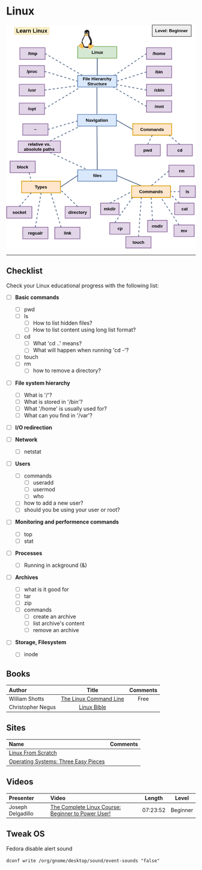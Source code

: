 # Linux

<div align="center"><img src="images/linux_map.png"></div><hr/>

## Checklist

Check your Linux educational progress with the following list:

- [ ] **Basic commands**
  - [ ] pwd
  - [ ] ls
    - [ ] How to list hidden files?
    - [ ] How to list content using long list format?
  - [ ] cd
    - [ ] What 'cd ..' means?
    - [ ] What will happen when running 'cd -'?
  - [ ] touch
  - [ ] rm
      - [ ] how to remove a directory?

- [ ] **File system hierarchy**
  - [ ] What is '/'?
  - [ ] What is stored in '/bin'?
  - [ ] What '/home' is usually used for?
  - [ ] What can you find in '/var'?

- [ ] **I/O redirection**

- [ ] **Network**
    - [ ] netstat

- [ ] **Users**
    - [ ] commands
        - [ ] useradd
        - [ ] usermod
        - [ ] who
    - [ ] how to add a new user?
    - [ ] should you be using your user or root?

- [ ] **Monitoring and performence commands**
    - [ ] top
    - [ ] stat

- [ ] **Processes**
    - [ ] Running in ackground (&)

- [ ] **Archives**
    - [ ] what is it good for
    - [ ] tar
    - [ ] zip
    - [ ] commands
        - [ ] create an archive
        - [ ] list archive's content
        - [ ] remove an archive

- [ ] **Storage, Filesystem**
    - [ ] inode

## Books

Author | Title | Comments
:------ |:------:|:--------:
William Shotts | [The Linux Command Line](http://linuxcommand.org/tlcl.php) | Free |
Christopher Negus | [Linux Bible](https://www.wiley.com/en-us/Linux+Bible%2C+9th+Edition-p-9781118999875) | |

## Sites

Name | Comments
:------|:------:
[Linux From Scratch](http://www.linuxfromscratch.org) |
[Operating Systems: Three Easy Pieces](http://pages.cs.wisc.edu/~remzi/OSTEP) |


## Videos

Presenter | Video | Length | Level
:------ |:------|:------:|:--------:
Joseph Delgadillo | [The Complete Linux Course: Beginner to Power User!](https://www.youtube.com/watch?v=wBp0Rb-ZJak&t=6578s) | 07:23:52 | Beginner |


## Tweak OS

Fedora disable alert sound

`dconf write /org/gnome/desktop/sound/event-sounds "false"`
